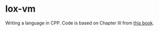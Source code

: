 # lox-vm
Writing a language in CPP. 
Code is based on Chapter III from [this book](https://craftinginterpreters.com/).


